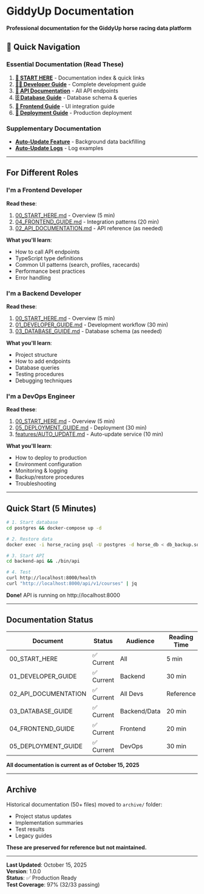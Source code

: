 # GiddyUp Documentation

**Professional documentation for the GiddyUp horse racing data platform**

## 🚀 Quick Navigation

### Essential Documentation (Read These)

1. **[📍 START HERE](00_START_HERE.md)** - Documentation index & quick links
2. **[👨‍💻 Developer Guide](01_DEVELOPER_GUIDE.md)** - Complete development guide  
3. **[📡 API Documentation](02_API_DOCUMENTATION.md)** - All API endpoints
4. **[🗄️ Database Guide](03_DATABASE_GUIDE.md)** - Database schema & queries
5. **[🎨 Frontend Guide](04_FRONTEND_GUIDE.md)** - UI integration guide
6. **[🚀 Deployment Guide](05_DEPLOYMENT_GUIDE.md)** - Production deployment

### Supplementary Documentation

- **[Auto-Update Feature](features/AUTO_UPDATE.md)** - Background data backfilling
- **[Auto-Update Logs](features/AUTO_UPDATE_EXAMPLE_LOGS.md)** - Log examples

---

## For Different Roles

### I'm a Frontend Developer

**Read these**:
1. [00_START_HERE.md](00_START_HERE.md) - Overview (5 min)
2. [04_FRONTEND_GUIDE.md](04_FRONTEND_GUIDE.md) - Integration patterns (20 min)
3. [02_API_DOCUMENTATION.md](02_API_DOCUMENTATION.md) - API reference (as needed)

**What you'll learn**:
- How to call API endpoints
- TypeScript type definitions
- Common UI patterns (search, profiles, racecards)
- Performance best practices
- Error handling

### I'm a Backend Developer

**Read these**:
1. [00_START_HERE.md](00_START_HERE.md) - Overview (5 min)
2. [01_DEVELOPER_GUIDE.md](01_DEVELOPER_GUIDE.md) - Development workflow (30 min)
3. [03_DATABASE_GUIDE.md](03_DATABASE_GUIDE.md) - Database schema (as needed)

**What you'll learn**:
- Project structure
- How to add endpoints
- Database queries
- Testing procedures
- Debugging techniques

### I'm a DevOps Engineer

**Read these**:
1. [00_START_HERE.md](00_START_HERE.md) - Overview (5 min)
2. [05_DEPLOYMENT_GUIDE.md](05_DEPLOYMENT_GUIDE.md) - Deployment (30 min)
3. [features/AUTO_UPDATE.md](features/AUTO_UPDATE.md) - Auto-update service (10 min)

**What you'll learn**:
- How to deploy to production
- Environment configuration
- Monitoring & logging
- Backup/restore procedures
- Troubleshooting

---

## Quick Start (5 Minutes)

```bash
# 1. Start database
cd postgres && docker-compose up -d

# 2. Restore data
docker exec -i horse_racing psql -U postgres -d horse_db < db_backup.sql

# 3. Start API
cd backend-api && ./bin/api

# 4. Test
curl http://localhost:8000/health
curl "http://localhost:8000/api/v1/courses" | jq
```

**Done!** API is running on http://localhost:8000

---

## Documentation Status

| Document | Status | Audience | Reading Time |
|----------|--------|----------|--------------|
| 00_START_HERE | ✅ Current | All | 5 min |
| 01_DEVELOPER_GUIDE | ✅ Current | Backend | 30 min |
| 02_API_DOCUMENTATION | ✅ Current | All Devs | Reference |
| 03_DATABASE_GUIDE | ✅ Current | Backend/Data | 20 min |
| 04_FRONTEND_GUIDE | ✅ Current | Frontend | 20 min |
| 05_DEPLOYMENT_GUIDE | ✅ Current | DevOps | 30 min |

**All documentation is current as of October 15, 2025**

---

## Archive

Historical documentation (50+ files) moved to `archive/` folder:
- Project status updates
- Implementation summaries
- Test results
- Legacy guides

**These are preserved for reference but not maintained.**

---

**Last Updated**: October 15, 2025  
**Version**: 1.0.0  
**Status**: ✅ Production Ready  
**Test Coverage**: 97% (32/33 passing)
